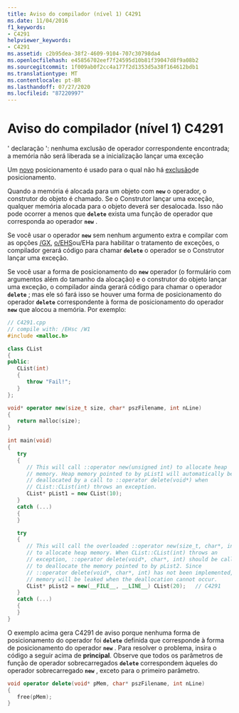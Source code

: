 ```yaml
---
title: Aviso do compilador (nível 1) C4291
ms.date: 11/04/2016
f1_keywords:
- C4291
helpviewer_keywords:
- C4291
ms.assetid: c2b95dea-38f2-4609-9104-707c30798da4
ms.openlocfilehash: e45856702eef7f24595d10b81f39047d8f9a08b2
ms.sourcegitcommit: 1f009ab0f2cc4a177f2d1353d5a38f164612bdb1
ms.translationtype: MT
ms.contentlocale: pt-BR
ms.lasthandoff: 07/27/2020
ms.locfileid: "87220997"
---
```

# <a name="compiler-warning-level-1-c4291"></a>Aviso do compilador (nível 1) C4291

' declaração ': nenhuma exclusão de operador correspondente encontrada; a memória não será liberada se a inicialização lançar uma exceção

Um [novo](../../cpp/new-operator-cpp.md) posicionamento é usado para o qual não há [exclusão](../../cpp/delete-operator-cpp.md)de posicionamento.

Quando a memória é alocada para um objeto com **`new`** o operador, o construtor do objeto é chamado. Se o Construtor lançar uma exceção, qualquer memória alocada para o objeto deverá ser desalocada. Isso não pode ocorrer a menos que **`delete`** exista uma função de operador que corresponda ao operador **`new`** .

Se você usar o operador **`new`** sem nenhum argumento extra e compilar com as opções [/GX](../../build/reference/gx-enable-exception-handling.md), [o/EHS](../../build/reference/eh-exception-handling-model.md)ou/EHa para habilitar o tratamento de exceções, o compilador gerará código para chamar **`delete`** o operador se o Construtor lançar uma exceção.

Se você usar a forma de posicionamento do **`new`** operador (o formulário com argumentos além do tamanho da alocação) e o construtor do objeto lançar uma exceção, o compilador ainda gerará código para chamar o operador **`delete`** ; mas ele só fará isso se houver uma forma de posicionamento do operador **`delete`** correspondente à forma de posicionamento do operador **`new`** que alocou a memória. Por exemplo:

```cpp
// C4291.cpp
// compile with: /EHsc /W1
#include <malloc.h>

class CList
{
public:
   CList(int)
   {
      throw "Fail!";
   }
};

void* operator new(size_t size, char* pszFilename, int nLine)
{
   return malloc(size);
}

int main(void)
{
   try
   {
      // This will call ::operator new(unsigned int) to allocate heap
      // memory. Heap memory pointed to by pList1 will automatically be
      // deallocated by a call to ::operator delete(void*) when
      // CList::CList(int) throws an exception.
      CList* pList1 = new CList(10);
   }
   catch (...)
   {
   }

   try
   {
      // This will call the overloaded ::operator new(size_t, char*, int)
      // to allocate heap memory. When CList::CList(int) throws an
      // exception, ::operator delete(void*, char*, int) should be called
      // to deallocate the memory pointed to by pList2. Since
      // ::operator delete(void*, char*, int) has not been implemented,
      // memory will be leaked when the deallocation cannot occur.
      CList* pList2 = new(__FILE__, __LINE__) CList(20);   // C4291
   }
   catch (...)
   {
   }
}
```

O exemplo acima gera C4291 de aviso porque nenhuma forma de posicionamento do operador foi **`delete`** definida que corresponde à forma de posicionamento do operador **`new`** . Para resolver o problema, insira o código a seguir acima de **principal**. Observe que todos os parâmetros de função de operador sobrecarregados **`delete`** correspondem àqueles do operador sobrecarregado **`new`** , exceto para o primeiro parâmetro.

```cpp
void operator delete(void* pMem, char* pszFilename, int nLine)
{
   free(pMem);
}
```
